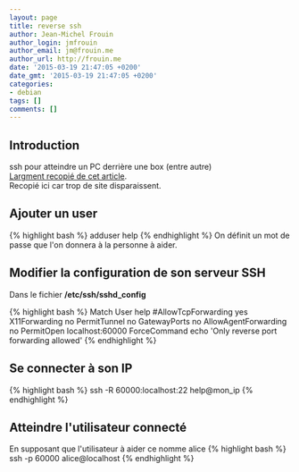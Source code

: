 ```yaml
---
layout: page
title: reverse ssh
author: Jean-Michel Frouin
author_login: jmfrouin
author_email: jm@frouin.me
author_url: http://frouin.me
date: '2015-03-19 21:47:05 +0200'
date_gmt: '2015-03-19 21:47:05 +0200'
categories:
- debian
tags: []
comments: []
---
```

<h2>Introduction</h2>
<p>ssh pour atteindre un PC derrière une box (entre autre) <br/>
<a target="_blank" href="http://tuxicoman.jesuislibre.net/2015/03/aide-a-une-noob-par-reverse-ssh.html">Largment recopié de cet article</a>.<br/>
Recopié ici car trop de site disparaissent.</p>

<!--more-->
<h2>Ajouter un user</h2>
{% highlight bash %}
adduser help
{% endhighlight %}
On définit un mot de passe que l'on donnera à la personne à aider.

<h2>Modifier la configuration de son serveur SSH</h2>
Dans le fichier <b>/etc/ssh/sshd_config</b>

{% highlight bash %}
Match User help
   #AllowTcpForwarding yes
   X11Forwarding no
   PermitTunnel no
   GatewayPorts no
   AllowAgentForwarding no
   PermitOpen localhost:60000
   ForceCommand echo 'Only reverse port forwarding allowed'
{% endhighlight %}

<h2>Se connecter à son IP</h2>
{% highlight bash %}
ssh -R 60000:localhost:22 help@mon_ip
{% endhighlight %}

<h2>Atteindre l'utilisateur connecté</h2>
En supposant que l'utilisateur à aider ce nomme alice
{% highlight bash %}
ssh -p 60000 alice@localhost
{% endhighlight %}
<!-- Matomo -->
<script type="text/javascript">
  var _paq = window._paq || [];
  /* tracker methods like "setCustomDimension" should be called before "trackPageView" */
  _paq.push(['trackPageView']);
  _paq.push(['enableLinkTracking']);
  (function() {
    var u="//stats.frouin.me/";
    _paq.push(['setTrackerUrl', u+'matomo.php']);
    _paq.push(['setSiteId', '1']);
    var d=document, g=d.createElement('script'), s=d.getElementsByTagName('script')[0];
    g.type='text/javascript'; g.async=true; g.defer=true; g.src=u+'matomo.js'; s.parentNode.insertBefore(g,s);
  })();
</script>
<!-- End Matomo Code -->

